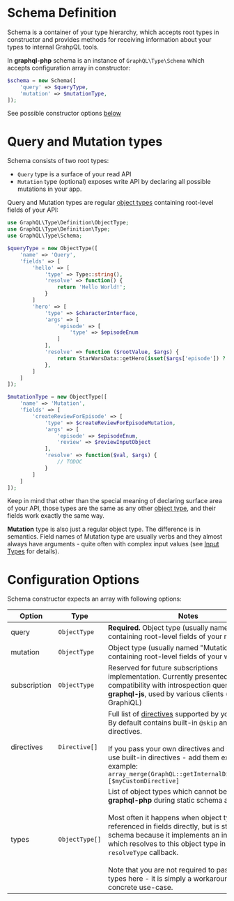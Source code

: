 # Schema Definition
Schema is a container of your type hierarchy, which accepts root types in constructor and provides
methods for receiving information about your types to internal GrahpQL tools.

In **graphql-php** schema is an instance of `GraphQL\Type\Schema` which accepts configuration array 
in constructor:

```php
$schema = new Schema([
    'query' => $queryType, 
    'mutation' => $mutationType,
]);
```
See possible constructor options [below](#configuration-options)

# Query and Mutation types
Schema consists of two root types:
 
* `Query` type is a surface of your read API
* `Mutation` type (optional) exposes write API by declaring all possible mutations in your app. 

Query and Mutation types are regular [object types](object-types/) containing root-level fields 
of your API:

```php
use GraphQL\Type\Definition\ObjectType;
use GraphQL\Type\Definition\Type;
use GraphQL\Type\Schema;

$queryType = new ObjectType([
    'name' => 'Query',
    'fields' => [
        'hello' => [
            'type' => Type::string(),
            'resolve' => function() {
                return 'Hello World!';
            }
        ]
        'hero' => [
            'type' => $characterInterface,
            'args' => [
                'episode' => [
                    'type' => $episodeEnum
                ]
            ],
            'resolve' => function ($rootValue, $args) {
                return StarWarsData::getHero(isset($args['episode']) ? $args['episode'] : null);
            },
        ]
    ]
]);

$mutationType = new ObjectType([
    'name' => 'Mutation',
    'fields' => [
        'createReviewForEpisode' => [
            'type' => $createReviewForEpisodeMutation,
            'args' => [
                'episode' => $episodeEnum,
                'review' => $reviewInputObject
            ],
            'resolve' => function($val, $args) {
                // TODOC
            }
        ]
    ]
]);
```

Keep in mind that other than the special meaning of declaring surface area of your API, 
those types are the same as any other [object type](object-types/), and their fields work 
exactly the same way.

**Mutation** type is also just a regular object type. The difference is in semantics. 
Field names of Mutation type are usually verbs and they almost always have arguments - quite often 
with complex input values (see [Input Types](input-types/) for details).

# Configuration Options
Schema constructor expects an array with following options:

Option       | Type     | Notes
------------ | -------- | -----
query        | `ObjectType` | **Required.** Object type (usually named "Query") containing root-level fields of your read API
mutation     | `ObjectType` | Object type (usually named "Mutation") containing root-level fields of your write API
subscription     | `ObjectType` | Reserved for future subscriptions implementation. Currently presented for compatibility with introspection query of **graphql-js**, used by various clients (like Relay or GraphiQL)
directives  | `Directive[]` | Full list of [directives](directives/) supported by your schema. By default contains built-in `@skip` and `@include` directives.<br><br> If you pass your own directives and still want to use built-in directives - add them explicitly. For example: `array_merge(GraphQL::getInternalDirectives(), [$myCustomDirective]`
types     | `ObjectType[]` | List of object types which cannot be detected by **graphql-php** during static schema analysis.<br><br>Most often it happens when object type is never referenced in fields directly, but is still a part of schema because it implements an interface which resolves to this object type in it's `resolveType` callback. <br><br> Note that you are not required to pass all of your types here - it is simply a workaround for concrete use-case.

